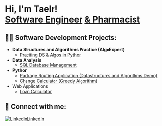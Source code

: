 <h1>Hi, I'm Taelr! <br/><a href="https://github.com/Teason16">Software Engineer</a> <a href="https://www.linkedin.com/in/taelr-eason-technopharmacist/">& Pharmacist</a>

<h2>👨‍💻 Software Development Projects:</h2>

- <b>Data Structures and Algorithms Practice (AlgoExpert)</b>
  - [Praciting DS & Algos in Python](https://github.com/joshmadakor1/Algorithms-Practice)
- <b>Data Analysis</b>
  - [SQL Database Management]()
- <b>Python</b>
  - [Package Routing Application (Datastructures and Algorithms Demo)](https://github.com/Teason16/TSP-package-routing-program)
  - [Change Calculator (Greedy Algorithm)](https://github.com/Teason16/MakeChange)
- Web Applications
  - [Loan Calculator](https://github.com/Teason16/loancalculator)  

<h2> 🤳 Connect with me:</h2>

[![Linkedin](https://i.stack.imgur.com/gVE0j.png)LinkedIn](https://www.linkedin.com/in/taelr-eason-technopharmacist)
<!--
**
- <b>Full Stack Web App (React, NodeJS, Azure, and Machine Learning Components)</b>
  - [Image Analysis Middleware](https://github.com/joshmadakor1/4chan-Image-Analysis-Middleware-C964) <b><i>(Potentially NSFW)</b></i>
- <b>PowerShell</b>
  - [Windows EventLog: Failed RDP Logins Source IP to full GeoData Conversion](https://github.com/joshmadakor1/Sentinel-Lab)
  - [JWipe (Disk Wiping Utility)](https://github.com/joshmadakor1/Jwipe.PowerShell)
  - [Active Directory Bulk User Creation](https://github.com/joshmadakor1/AD_PS)
  - [FIM (File Integrity Monitor)](https://github.com/joshmadakor1/PowerShell-Integrity-FIM)
- <b>Java</b>
  - [Ransomware Proof of Concept (Encrypter)](https://github.com/joshmadakor1/EncrypterPOC)
  - [Ransomware Proof of Concept (Decrypter)](https://github.com/joshmadakor1/DecrypterPOC)
  - [Keylogger with Email Capability](https://github.com/joshmadakor1/Key-Logger-With-Email)
Here are some ideas to get you started:

- 🔭 I’m currently working on ...
- 🌱 I’m currently learning ...
- 👯 I’m looking to collaborate on ...
- 🤔 I’m looking for help with ...
- 💬 Ask me about ...
- 📫 How to reach me: ...
- 😄 Pronouns: ...
- ⚡ Fun fact: ...
-->
